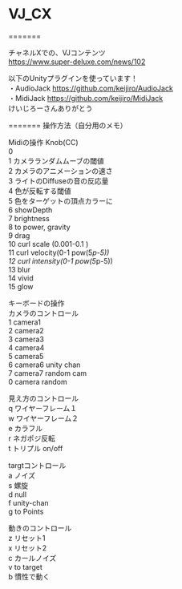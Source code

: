 # VJ_CX
=======

チャネルXでの、VJコンテンツ  
https://www.super-deluxe.com/news/102  

以下のUnityプラグインを使っています！  
・AudioJack https://github.com/keijiro/AudioJack  
・MidiJack https://github.com/keijiro/MidiJack  
けいじろーさんありがとう  

=======
操作方法（自分用のメモ）  

Midiの操作
Knob(CC)  
0	  
1	 カメラランダムムーブの閾値  
2	 カメラのアニメーションの速さ  
3	 ライトのDiffuseの音の反応量  
4	 色が反転する閾値  
5	 色をターゲットの頂点カラーに  
6	 showDepth  
7	 brightness  
8	 to power, gravity  
9  drag  
10 curl scale (0.001-0.1 )  
11 curl velocity(0-1 pow(5*p-5))  
12 curl intensity(0-1 pow(5*p-5))  
13 blur  
14 vivid  
15 glow  

キーボードの操作  
カメラのコントロール  
1	camera1  
2	camera2  
3	camera3  
4	camera4  
5	camera5  
6	camera6 unity chan  
7	camera7 random cam  
0	camera random  

見え方のコントロール  
q	ワイヤーフレーム１  
w	ワイヤーフレーム２  
e	カラフル  
r	ネガポジ反転  
t	トリプル on/off  

targtコントロール  
a	ノイズ  
s	螺旋  
d	null  
f	unity-chan  
g	to Points  

動きのコントロール  
z	リセット1  
x	リセット2  
c	カールノイズ  
v	to target  
b	慣性で動く  

